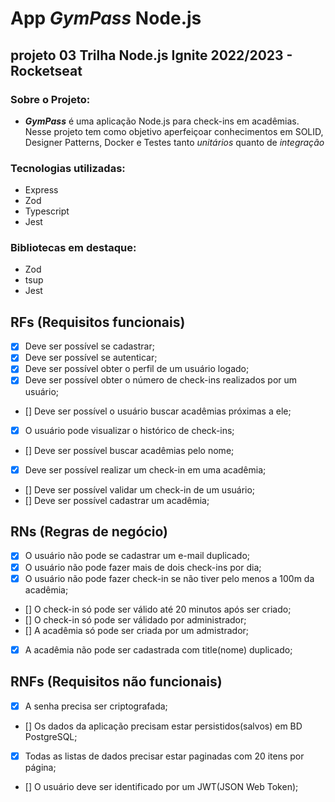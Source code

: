 # App ***GymPass*** Node.js

## projeto 03 Trilha Node.js Ignite 2022/2023 - Rocketseat

### Sobre o Projeto:

* ***GymPass*** é uma aplicação Node.js para check-ins em acadêmias. Nesse projeto tem como objetivo aperfeiçoar conhecimentos em SOLID, Designer Patterns, Docker e Testes tanto *unitários* quanto de *integração*

### Tecnologias utilizadas:

* Express
* Zod
* Typescript
* Jest

### Bibliotecas em destaque:

* Zod
* tsup
* Jest

## RFs (Requisitos funcionais)

- [x] Deve ser possível se cadastrar;
- [x] Deve ser possível se autenticar;
- [x] Deve ser possível obter o perfil de um usuário logado;
- [x] Deve ser possível obter o número de check-ins realizados por um usuário;
- [] Deve ser possível o usuário buscar acadêmias próximas a ele;
- [x] O usuário pode visualizar o histórico de check-ins;
- [] Deve ser possível buscar acadêmias pelo nome;
- [x] Deve ser possível realizar um check-in em uma acadêmia;
- [] Deve ser possível validar um check-in de um usuário;
- [] Deve ser possível cadastrar um acadêmia;

## RNs (Regras de negócio)

- [x] O usuário não pode se cadastrar um e-mail duplicado;
- [x] O usuário não pode fazer mais de dois check-ins por dia;
- [x] O usuário não pode fazer check-in se não tiver pelo menos a 100m da acadêmia;
- [] O check-in só pode ser válido até 20 minutos após ser criado;
- [] O check-in só pode ser válidado por administrador;
- [] A acadêmia só pode ser criada por um admistrador;
- [x] A acadêmia não pode ser cadastrada com title(nome) duplicado;


## RNFs (Requisitos não funcionais)

- [x] A senha precisa ser criptografada;
- [] Os dados da aplicação precisam estar persistidos(salvos) em BD PostgreSQL;
- [x] Todas as listas de dados precisar estar paginadas com 20 itens por página;
- [] O usuário deve ser identificado por um JWT(JSON Web Token);


